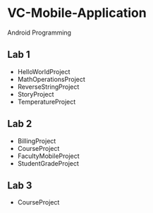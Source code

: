 # VC-Mobile-Application
Android Programming 

## Lab 1
- HelloWorldProject
- MathOperationsProject
- ReverseStringProject
- StoryProject
- TemperatureProject

## Lab 2
- BillingProject
- CourseProject
- FacultyMobileProject
- StudentGradeProject

## Lab 3
- CourseProject

